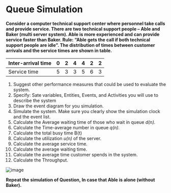 # Queue Simulation

**Consider a computer technical support center  where personnel take calls and  provide service. There are two technical support people – Able and Baker (multi  server system). Able is more experienced and can provide service faster than  Baker. Rule: “Able gets the call if both technical support people are idle”. The  distribution of times between customer arrivals and the service times are shown in  table.**


| Inter-arrival  time | 0 | 2 | 4 | 4 | 2 | 2 |
|---------------------|---|---|---|---|---|---|
| Service  time       | 5 | 3 | 3 | 5 | 6 | 3 |

 1. Suggest  other  performance  measures  that  could  be  used  to  evaluate  the  system.
 2. Specify:  Sate  variables,  Entities,  Events,  and  Activities  you  will  use  to  describe  the system
 3. Draw  the  event  diagram  for  you  simulation.
 4. Simulate  the system.  Make  sure  you  clearly  show  the  simulation  clock  and the  event  list.
 5. Calculate  the  Average  waiting  time  of  those  who  wait  in  queue  _d(n)._
 6. Calculate  the  Time-average  number  in queue _q(n)._
 7. Calculate  the  total  busy  time  B(t)
 8. Calculate  the  utilization  _u(n)_ of  the  server.
 9. Calculate  the average  service  time.
 10. Calculate  the  average  waiting  time. 
 11. Calculate  the  average  time  customer  spends  in  the  system.
 12. Calculate  the  Throughput.
 
 ![image](https://user-images.githubusercontent.com/68168970/167298283-24f701c9-b127-40dc-9f15-53799fe49ba1.png)



**Repeat  the  simulation  of  Question,  In  case  that Able  is  alone  (without Baker).**
